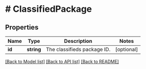 # # ClassifiedPackage

## Properties

Name | Type | Description | Notes
------------ | ------------- | ------------- | -------------
**id** | **string** | The classifieds package ID. | [optional]

[[Back to Model list]](../../README.md#models) [[Back to API list]](../../README.md#endpoints) [[Back to README]](../../README.md)
